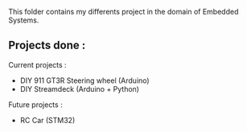 This folder contains my differents project in the domain of Embedded Systems.

Projects done :
- 

Current projects :
- DIY 911 GT3R Steering wheel (Arduino)
- DIY Streamdeck (Arduino + Python)

Future projects :
- RC Car (STM32)
